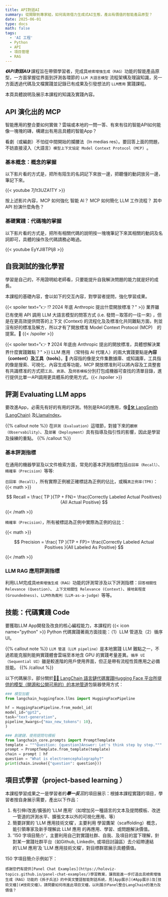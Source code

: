 ```yaml
---
title: API對話AI
summary: 從閑聊到專家組，如何高效借力生成式AI生態，產出有價值的智能產品原型？
date: 2025-06-01
type: docs
math: false
tags:
  - 'AI 工程'
  - Python
  - API
  - 項目管理
  - RAG
---
```


***《API對話AI》*** 課程旨在帶領學習者，完成具`檢索增強生成（RAG）`功能的智能產品原型，一方面掌握從界面到評測各環節的 `LLM 大語言模型` 流程架構及理論知識，另一方面透過代碼及文檔實踐並記錄已有成果及引發想法的 `LLM應用` 實踐課程。
<!--more-->

本頁具體說明及展示本課程的知識及實踐內容。

## API 演化出的 MCP

智能應用的整合要如何實做？雲端或本地的一問一答、有來有往的智能API如何能像一塊塊的磚，構建出有用且具體的智能App？

看劇（或編劇）不怕從中間開始的攔腰法（In medias res）。要回答上面的問題，不妨直接浸入（大語言）`模型上下文協定 Model Context Protocol (MCP) `。

### 基本概念：概念的掌握

以下影片看的方式是，把所有陌生的名詞記下來放一邊，把聽懂的動詞放另一邊，筆記下來。

{{< youtube 7j1t3UZA1TY >}}

按上述影片內容，MCP 如何強化 智能 AI？ MCP 如何簡化 LLM 工作流程？ 其中 API 扮演什麼角色？

### 基礎實踐：代碼塊的掌握

以下影片看的方式是，把所有相關代碼的說明按一塊塊筆記下來其相關的動詞及名詞即可，具體的操作及代碼請務必略過。

{{< youtube EyYJI8TPIj8 >}}

## 自我測試的強化學習

學習是自己的，不用證明給老師看，只要能提升自我解決問題的能力就是好的成長。

本課程的基礎內容，會以如下的交互內容，對學習者提問，強化學習成果。

{{< spoiler text="👉 ⁉ 2024 年底 Anthropic 提出什麼開放標准？" >}} 業界雖已有使用 API 調用 LLM 大語言模型的問答方式 (i.e. 發問－取答的一往一來) ，但是在更高效提供問答的上下文 (Context) 的流程化及及標准化共同難點方面，則並沒有好的標准及解方，所以才有了開放標准 Model Context Protocol (MCP)　的提案。🎉 {{< /spoiler >}}

{{< spoiler text="👉 ❓ 2024 年底由 Anthropic 提出的開放標准，具體想解決業界什麼實踐難點？" >}} LLM 應用 （常特指 AI 代理人）的兩大實踐要點是**內容（content）**及**工具（tools）**。🎉 內容指的像是文件集數據庫、或知識庫，工具指的像是搜索、可視化、內容生成等功能，MCP 開放標准則可以將內容及工具整套有共識標准的方式把`工具`、`資源`、及`問答模板`分別打包成機器可查找的清單目錄，進行提供比單一API調用更具體系的使用方式。{{< /spoiler >}}

## 評測 Evaluating LLM apps

要改進App，必需先有好的有用的評測。特別是RAG的應用，像[🦜️🛠️ LangSmith (LangChain)](https://docs.smith.langchain.com/evaluation/tutorials/rag) 及[LlamaIndex](https://docs.llamaindex.ai/en/stable/module_guides/stable/module)。

{{% callout note %}}
在`評測（Evaluation）`這環節，對接下來的`觀察（Observability）`、及`部署（Deployment）`具有指導及指引性的影響，因此是學習及操練的重點。
{{% /callout %}}

### 基本評測指標

在通用的機器學習及以文件檢索方面，常見的基本評測指標包括`召回率（Recall）`、`精確率（Precision）`等等:

`召回率（Recall）`，所有實際正例被正確標誌為正例的佔比，或稱`真正例率(TPR)`：
{{< math >}}

$$
Recall = \frac{ TP }{TP + FN}= \frac{Correctly Labeled Actual Positives}{All Actual Positive}
$$

{{< /math >}}

`精確率（Precision）`，所有被標誌為正例中實際為正例的佔比：

{{< math >}}

$$
Precision = \frac{ TP }{TP + FP}= \frac{Correctly Labeled Actual Positives }{All Labeled As Positive}
$$

{{< /math >}}

### LLM RAG 應用評測指標

利用LLM完成具`檢索增強生成（RAG）`功能的評測常涉及以下評測指標：`回答相關性Relevance (Question)`、 `上下文相關性 Relevance (Context)`、`接地氣程度 (Groundedness)`、`LLM作為裁判（LLM-as-a-judge）`等等。

## 技能：代碼實踐 Code

要獲取LLM App開發及改良的核心編程能力，本課程的 {{< icon name="python" >}} Python 代碼實踐著兩方面技能：（1）LLM 管道及（2）循序 UI。

{{% callout note %}}
`LLM 管道（LLM pipeline）`是本地實踐 LLM 難點之一，不過若能克服則能夠實踐體會雲端至本地含 GPU 的實踐考量差異。`循序 UI （Sequential UI）`雖是較進階的用戶使用界面，但正是帶有流程性質應用之必備技能。
{{% /callout %}}

以下代碼展示，部分關於[🦜️🔗 LangChain 語言鏈代碼實踐Hugging Face 平台所提供的模型（開源和公開可用的）的本地管道]((https://python.langchain.com/docs/integrations/llms/huggingface_pipelines/#gpu-inference))包裝器使用方式：

```python
### 模型加載
from langchain_huggingface.llms import HuggingFacePipeline  
  
hf = HuggingFacePipeline.from_model_id(  
model_id="gpt2",  
task="text-generation",  
pipeline_kwargs={"max_new_tokens": 10},  
)

### 創建鏈，使用提問句模板
from langchain_core.prompts import PromptTemplate
template = """Question: {question}Answer: Let's think step by step."""
prompt = PromptTemplate.from_template(template)
chain = prompt | hf
question = "What is electroencephalography?"
print(chain.invoke({"question": question}))
```

## 項目式學習（project-based learning ）

本課程學習成果之一是學習者的***舉一反三***的項目展示：根據本課程實踐的項目，學習者按自身展示需要，產出以下作品：

1. 有引伸/改進/擴張的 ′LLM 應用′（如增加另一種語言的文本及提問模板、改迸一管道的評測水平、擴張文本以外的可視化應用、等）  
2. 簡要詳實的 ′LLM 應用技術文檔′，主要利用 學習鷹架（scaffolding）概念，能引領專家及新手理解此 LLM 應用 的再應用、學習、或問題解決價值。
3. '150 字項目簡介'，主要利用自己對實踐社群、自我、及項目的當下理解，針對某一實踐社群平台（如Github, LinkedIn, 或項目討論區）去介紹帶連結的′LLM 應用′及 ′LLM 應用技術文檔′，對目標群眾展示具體價值。

150 字項目簡介示例如下：

```
感謝您們有提供[Panel Chat Examples](https://holoviz-topics.github.io/panel-chat-examples/)學習教案，讓我能進一步打造出具檢索增強生成（RAG）功能的《孫子兵法》的中英文雙語智能對話系統，見[App展示](#App展示)及[技術文檔](#技術文檔)。請問要如何改進此項目文檔，以利展示Panel整合LangChain的潛力及價值？
```